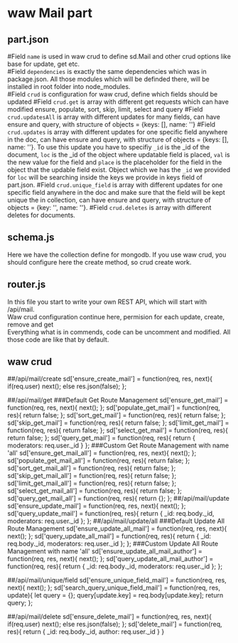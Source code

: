 # waw Mail part

## part.json
#Field `name`
is used in waw crud to define sd.Mail and other crud options like base for update, get etc.<br>
#Field `dependencies`
is exactly the same dependencies which was in package.json. All those modules which will be definded there, will be installed in root folder into node_modules.<br>
#Field `crud` is configuration for waw crud, define which fields should be updated
#Field `crud.get`
is array with different get requests which can have modified ensure, populate, sort, skip, limit, select and query
#Field `crud.updatesAll`
is array with different updates for many fields, can have ensure and query, with structure of objects = {keys: [], name: ''}
#Field `crud.updates`
is array with different updates for one specific field anywhere in the doc, can have ensure and query, with structure of objects = {keys: [], name: ''}. To use this update you have to specifiy `_id` is the _id of the document, `loc` is the _id of the object where updatable field is placed, `val` is the new value for the field and `place` is the placeholder for the field in the object that the updable field exist. Object which we has the `_id` we provided for `loc` will be searching inside the keys we provide in keys field of part.json.
#Field `crud.unique_field`
is array with different updates for one specific field anywhere in the doc and make sure that the field will be kept unique the in collection, can have ensure and query, with structure of objects = {key: '', name: ''}.
#Field `crud.deletes`
is array with different deletes for documents.

## schema.js
Here we have the collection define for mongodb. If you use waw crud, you should configure here the create method, so crud create work.

## router.js
In this file you start to write your own REST API, which will start with /api/mail.<br>
Waw crud configuration continue here, permision for each update, create, remove and get<br>
Everything what is in commends, code can be uncomment and modified. All those code are like that by default.

## waw crud
##/api/mail/create
sd['ensure_create_mail'] = function(req, res, next){
	if(req.user) next();
	else res.json(false);
};

##/api/mail/get
###Default Get Route Management
sd['ensure_get_mail'] = function(req, res, next){
	next();
};
sd['populate_get_mail'] = function(req, res){
	return false;
};
sd['sort_get_mail'] = function(req, res){
	return false;
};
sd['skip_get_mail'] = function(req, res){
	return false;
};
sd['limit_get_mail'] = function(req, res){
	return false;
};
sd['select_get_mail'] = function(req, res){
	return false;
};
sd['query_get_mail'] = function(req, res){
	return {
		moderators: req.user._id
	}
};
###Custom Get Route Management with name 'all'
sd['ensure_get_mail_all'] = function(req, res, next){
	next();
};
sd['populate_get_mail_all'] = function(req, res){
	return false;
};
sd['sort_get_mail_all'] = function(req, res){
	return false;
};
sd['skip_get_mail_all'] = function(req, res){
	return false;
};
sd['limit_get_mail_all'] = function(req, res){
	return false;
};
sd['select_get_mail_all'] = function(req, res){
	return false;
};
sd['query_get_mail_all'] = function(req, res){
	return {};
};
##/api/mail/update
sd['ensure_update_mail'] = function(req, res, next){
	next();
};
sd['query_update_mail'] = function(req, res){
	return {
		_id: req.body._id,
		moderators: req.user._id
	};
};
##/api/mail/update/all
###Default Update All Route Management
sd['ensure_update_all_mail'] = function(req, res, next){
	next();
};
sd['query_update_all_mail'] = function(req, res){
	return {
		_id: req.body._id,
		moderators: req.user._id
	};
};
###Custom Update All Route Management with name 'all'
sd['ensure_update_all_mail_author'] = function(req, res, next){
	next();
};
sd['query_update_all_mail_author'] = function(req, res){
	return {
		_id: req.body._id,
		moderators: req.user._id
	};
};

##/api/mail/unique/field
sd['ensure_unique_field_mail'] = function(req, res, next){
	next();
};
sd['search_query_unique_field_mail'] = function(req, res, update){
	let query = {};
	query[update.key] = req.body[update.key];
	return query;
};

##/api/mail/delete
sd['ensure_delete_mail'] = function(req, res, next){
	if(req.user) next();
	else res.json(false);
};
sd['delete_mail'] = function(req, res){
	return {
		_id: req.body._id,
		author: req.user._id
	}
}